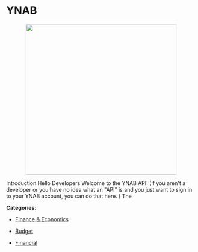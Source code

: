 # YNAB
<p align="center">
    <img width="400" src="https://raw.githubusercontent.com/apis-list/apis-list/apis/ynab/logo_256x256.png" />
</p>

Introduction Hello Developers Welcome to the YNAB API! (If you aren't a developer or you have no idea what an "API" is and you just want to sign in to your YNAB account, you can do that here. ) The



**Categories**:

- [Finance & Economics](https://github.com/apis-list/apis-list#finance-and-economics)

- [Budget](https://github.com/apis-list/apis-list#budget)

- [Financial](https://github.com/apis-list/apis-list#financial)



